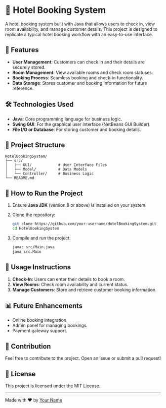 # 🏨 Hotel Booking System

A hotel booking system built with Java that allows users to check in, view room availability, and manage customer details. This project is designed to replicate a typical hotel booking workflow with an easy-to-use interface.

## 📌 Features

- **User Management**: Customers can check in and their details are securely stored.
- **Room Management**: View available rooms and check room statuses.
- **Booking Process**: Seamless booking and check-in functionality.
- **Data Storage**: Stores customer and booking information for future reference.

## 🛠️ Technologies Used

- **Java**: Core programming language for business logic.
- **Swing GUI**: For the graphical user interface (NetBeans GUI Builder).
- **File I/O or Database**: For storing customer and booking details.

## 📂 Project Structure

```
HotelBookingSystem/
├── src/
│   ├── GUI/            # User Interface Files
│   ├── Model/          # Data Models
│   └── Controller/     # Business Logic
└── README.md
```

## 🚀 How to Run the Project

1. Ensure **Java JDK** (version 8 or above) is installed on your system.
2. Clone the repository:

    ```bash
    git clone https://github.com/your-username/HotelBookingSystem.git
    cd HotelBookingSystem
    ```

3. Compile and run the project:

    ```bash
    javac src/Main.java
    java src.Main
    ```

## 📖 Usage Instructions

1. **Check-In**: Users can enter their details to book a room.
2. **View Rooms**: Check room availability and current status.
3. **Manage Customers**: Store and retrieve customer booking information.

## 📊 Future Enhancements

- Online booking integration.
- Admin panel for managing bookings.
- Payment gateway support.

## 🤝 Contribution

Feel free to contribute to the project. Open an issue or submit a pull request!

## 📜 License

This project is licensed under the MIT License.

---

Made with ❤️ by [Your Name](https://github.com/your-username)


